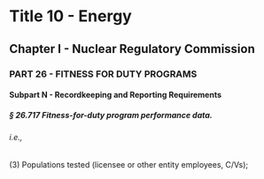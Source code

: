 
# Title 10 - Energy
## Chapter I - Nuclear Regulatory Commission
### PART 26 - FITNESS FOR DUTY PROGRAMS
#### Subpart N - Recordkeeping and Reporting Requirements
##### § 26.717 Fitness-for-duty program performance data.
###### i.e.,

(3) Populations tested (licensee or other entity employees, C/Vs);

